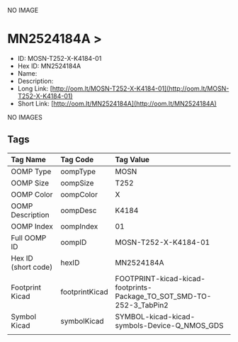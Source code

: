 


  
NO IMAGE  
# MN2524184A > 

- ID: MOSN-T252-X-K4184-01
- Hex ID: MN2524184A
- Name: 
- Description: 
- Long Link: [http://oom.lt/MOSN-T252-X-K4184-01](http://oom.lt/MOSN-T252-X-K4184-01)
- Short Link: [http://oom.lt/MN2524184A](http://oom.lt/MN2524184A)
  
NO IMAGES  
## Tags
  

|Tag Name|Tag Code|Tag Value|
| :--- | :--- | :--- |
|OOMP Type|oompType|MOSN|
|OOMP Size|oompSize|T252|
|OOMP Color|oompColor|X|
|OOMP Description|oompDesc|K4184|
|OOMP Index|oompIndex|01|
|Full OOMP ID|oompID|MOSN-T252-X-K4184-01|
|Hex ID (short code)|hexID|MN2524184A|
|Footprint Kicad|footprintKicad|FOOTPRINT-kicad-kicad-footprints-Package_TO_SOT_SMD-TO-252-3_TabPin2|
|Symbol Kicad|symbolKicad|SYMBOL-kicad-kicad-symbols-Device-Q_NMOS_GDS|
||||
